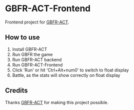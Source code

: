 # GBFR-ACT-Frontend

Frontend project for [GBFR-ACT](https://github.com/nyaoouo/GBFR-ACT).

## How to use

1. Install GBFR-ACT
2. Run GBFR the game
3. Run GBFR-ACT backend
4. Run GBFR-ACT-Frontend
5. Click 'Run' or hit 'Ctrl+Alt+num0' to switch to float display
6. Battle, as the stats will show correctly on float display

## Credits

Thanks [GBFR-ACT](https://github.com/nyaoouo/GBFR-ACT) for making this project possible.
